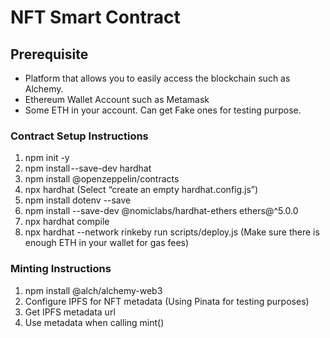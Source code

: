 # NFT Smart Contract

## Prerequisite

- Platform that allows you to easily access the blockchain such as Alchemy.
- Ethereum Wallet Account such as Metamask
- Some ETH in your account. Can get Fake ones for testing purpose.

### Contract Setup Instructions

1. npm init -y
2. npm install --save-dev hardhat
3. npm install @openzeppelin/contracts
4. npx hardhat (Select “create an empty hardhat.config.js”)
5. npm install dotenv --save
6. npm install --save-dev @nomiclabs/hardhat-ethers ethers@^5.0.0
7. npx hardhat compile
8. npx hardhat --network rinkeby run scripts/deploy.js (Make sure there is enough ETH in your wallet for gas fees)

### Minting Instructions

1. npm install @alch/alchemy-web3
2. Configure IPFS for NFT metadata (Using Pinata for testing purposes)
3. Get IPFS metadata url
4. Use metadata when calling mint()



